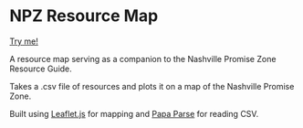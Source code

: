 # NPZ Resource Map
[Try me!](https://aton.al/npz-resource-map)

A resource map serving as a companion to the Nashville Promise Zone Resource Guide.

Takes a .csv file of resources and plots it on a map of the Nashville Promise Zone.

Built using [Leaflet.js](https://leafletjs.com/) for mapping and [Papa Parse](https://www.papaparse.com/) for reading CSV.
